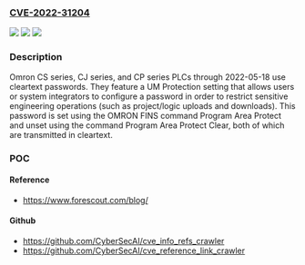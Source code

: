 ### [CVE-2022-31204](https://cve.mitre.org/cgi-bin/cvename.cgi?name=CVE-2022-31204)
![](https://img.shields.io/static/v1?label=Product&message=n%2Fa&color=blue)
![](https://img.shields.io/static/v1?label=Version&message=n%2Fa&color=blue)
![](https://img.shields.io/static/v1?label=Vulnerability&message=n%2Fa&color=brighgreen)

### Description

Omron CS series, CJ series, and CP series PLCs through 2022-05-18 use cleartext passwords. They feature a UM Protection setting that allows users or system integrators to configure a password in order to restrict sensitive engineering operations (such as project/logic uploads and downloads). This password is set using the OMRON FINS command Program Area Protect and unset using the command Program Area Protect Clear, both of which are transmitted in cleartext.

### POC

#### Reference
- https://www.forescout.com/blog/

#### Github
- https://github.com/CyberSecAI/cve_info_refs_crawler
- https://github.com/CyberSecAI/cve_reference_link_crawler

